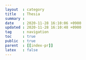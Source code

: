 ```yaml
---
layout  : category
title   : Thesia
summary : 
date    : 2020-11-28 16:10:06 +0900
updated : 2020-11-28 16:10:48 +0900
tag     : navigation
toc     : true
public  : true
parent  : [[index-pr]]
latex   : false
---
```

